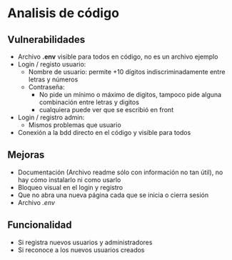 # Analisis de código

## Vulnerabilidades
- Archivo **.env** visible para todos en código, no es un archivo ejemplo
- Login / registo usuario:
    - Nombre de usuario: permite +10 dígitos indiscriminadamente entre letras y números
    - Contraseña:
        - No pide un mínimo o máximo de digitos, tampoco pide alguna combinación entre letras y digitos
        - cualquiera puede ver que se escribió en front
- Login / registro admin: 
    - Mismos problemas que usuario
- Conexión a la bdd directo en el código y visible para todos

## Mejoras
- Documentación (Archivo readme sólo con información no tan útil), no hay cómo instalarlo ni como usarlo
- Bloqueo visual en el login y registro
- Que no abra una nueva página cada que se inicia o cierra sesión
- Archivo *.env*



## Funcionalidad 
- Si registra nuevos usuarios y administradores
- Si reconoce a los nuevos usuarios creados